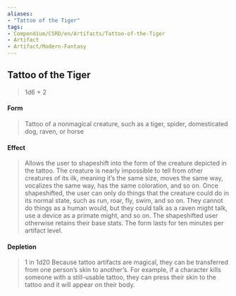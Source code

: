 ```yaml
---
aliases:
- "Tattoo of the Tiger"
tags:
- Compendium/CSRD/en/Artifacts/Tattoo-of-the-Tiger
- Artifact
- Artifact/Modern-Fantasy
---
```


  
## Tattoo of the Tiger

>1d6 + 2
#### Form
>Tattoo of a nonmagical creature, such as a tiger, spider, domesticated dog, raven, or horse
#### Effect
>Allows the user to shapeshift into the form of the creature depicted in the tattoo. The creature is nearly impossible to tell from other creatures of its ilk, meaning it’s the same size, moves the same way, vocalizes the same way, has the same coloration, and so on. Once shapeshifted, the user can only do things that the creature could do in its normal state, such as run, roar, fly, swim, and so on. They cannot do things as a human would, but they could talk as a raven might talk, use a device as a primate might, and so on. The shapeshifted user otherwise retains their base stats. The form lasts for ten minutes per artifact level.

#### Depletion 
>1 in 1d20 
>Because tattoo artifacts are magical, they can be transferred from one person’s skin to another’s. For example, if a character kills someone with a still-usable tattoo, they can press their skin to the tattoo and it will appear on their body.
